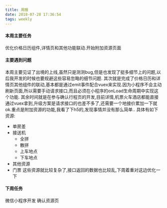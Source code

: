 ```yaml
---
title: 周报
date: 2018-07-28 17:36:54
tags: weekly
---
```


#### 本周主要任务

优化价格日历组件,详情页和其他功能联动.开始附加资源页面

#### 主要遇到问题

本周主要见证了出境的上线,虽然只是测测bug,但是也发现了挺多细节上的问题,以后我开发的时候也要规避这些容易忽略的细节问题.
其次就是完成了价格日历和详情页其他组件的联动,基本都是通过emit事件配合vuex来实现.因为小程序不会主动刷新页面,所以需要手动请求接口,而且必须在小程序的onLoad生命周期中实现这个功能.
其余时间就是在参与确认行程页的开发,目前详情,机票火车酒店都能直接通过vuex拿到,升级方案是请求接口的也差不多了,还需要一个地接价累加一下就ok.重点是附加资源的功能,我看了下h5的,发现事情并没有那么简单..
具体有如下资源:
- 单房差
- 接送机
    - 全拼
    - 散拼
    - 上车地点
    - 下车地点
- 其他资源
- 门票
这些资源就比较复杂了,接口返回的数据也比较乱,下周着重对这边优化一下

#### 下周任务

微信小程序开发 确认资源页
